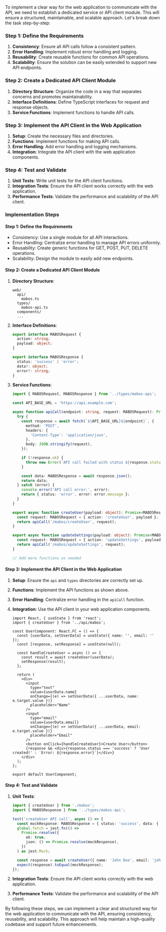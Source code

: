 
To implement a clear way for the web application to communicate with the API, we need to establish a dedicated service or API client module. This will ensure a structured, maintainable, and scalable approach. Let's break down the task step-by-step:

### Step 1: Define the Requirements
1. **Consistency**: Ensure all API calls follow a consistent pattern.
2. **Error Handling**: Implement robust error handling and logging.
3. **Reusability**: Create reusable functions for common API operations.
4. **Scalability**: Ensure the solution can be easily extended to support new API endpoints.

### Step 2: Create a Dedicated API Client Module
1. **Directory Structure**: Organize the code in a way that separates concerns and promotes maintainability.
2. **Interface Definitions**: Define TypeScript interfaces for request and response objects.
3. **Service Functions**: Implement functions to handle API calls.

### Step 3: Implement the API Client in the Web Application
1. **Setup**: Create the necessary files and directories.
2. **Functions**: Implement functions for making API calls.
3. **Error Handling**: Add error handling and logging mechanisms.
4. **Integration**: Integrate the API client with the web application components.

### Step 4: Test and Validate
1. **Unit Tests**: Write unit tests for the API client functions.
2. **Integration Tests**: Ensure the API client works correctly with the web application.
3. **Performance Tests**: Validate the performance and scalability of the API client.

### Implementation Steps

#### Step 1: Define the Requirements
- Consistency: Use a single module for all API interactions.
- Error Handling: Centralize error handling to manage API errors uniformly.
- Reusability: Create generic functions for GET, POST, PUT, DELETE operations.
- Scalability: Design the module to easily add new endpoints.

#### Step 2: Create a Dedicated API Client Module

1. **Directory Structure**:
   ```
   web/
     api/
       mabos.ts
     types/
       mabos-api.ts
     components/
     ...
   ```

2. **Interface Definitions**:
   ```typescript:web/types/mabos-api.ts
   export interface MABOSRequest {
     action: string;
     payload: object;
   }

   export interface MABOSResponse {
     status: 'success' | 'error';
     data?: object;
     error?: string;
   }
   ```

3. **Service Functions**:
   ```typescript:web/api/mabos.ts
   import { MABOSRequest, MABOSResponse } from '../types/mabos-api';

   const API_BASE_URL = 'https://api.example.com';

   async function apiCall(endpoint: string, request: MABOSRequest): Promise<MABOSResponse> {
     try {
       const response = await fetch(`${API_BASE_URL}${endpoint}`, {
         method: 'POST',
         headers: {
           'Content-Type': 'application/json',
         },
         body: JSON.stringify(request),
       });

       if (!response.ok) {
         throw new Error(`API call failed with status ${response.status}`);
       }

       const data: MABOSResponse = await response.json();
       return data;
     } catch (error) {
       console.error('API call error:', error);
       return { status: 'error', error: error.message };
     }
   }

   export async function createUser(payload: object): Promise<MABOSResponse> {
     const request: MABOSRequest = { action: 'createUser', payload };
     return apiCall('/mabos/createUser', request);
   }

   export async function updateSettings(payload: object): Promise<MABOSResponse> {
     const request: MABOSRequest = { action: 'updateSettings', payload };
     return apiCall('/mabos/updateSettings', request);
   }

   // Add more functions as needed
   ```

#### Step 3: Implement the API Client in the Web Application

1. **Setup**: Ensure the `api` and `types` directories are correctly set up.
2. **Functions**: Implement the API functions as shown above.
3. **Error Handling**: Centralize error handling in the `apiCall` function.
4. **Integration**: Use the API client in your web application components.

   ```typescript:web/components/UserComponent.tsx
   import React, { useState } from 'react';
   import { createUser } from '../api/mabos';

   const UserComponent: React.FC = () => {
     const [userData, setUserData] = useState({ name: '', email: '' });
     const [response, setResponse] = useState(null);

     const handleCreateUser = async () => {
       const result = await createUser(userData);
       setResponse(result);
     };

     return (
       <div>
         <input
           type="text"
           value={userData.name}
           onChange={(e) => setUserData({ ...userData, name: e.target.value })}
           placeholder="Name"
         />
         <input
           type="email"
           value={userData.email}
           onChange={(e) => setUserData({ ...userData, email: e.target.value })}
           placeholder="Email"
         />
         <button onClick={handleCreateUser}>Create User</button>
         {response && <div>{response.status === 'success' ? 'User created!' : `Error: ${response.error}`}</div>}
       </div>
     );
   };

   export default UserComponent;
   ```

#### Step 4: Test and Validate

1. **Unit Tests**:
   ```typescript:web/api/mabos.test.ts
   import { createUser } from './mabos';
   import { MABOSResponse } from '../types/mabos-api';

   test('createUser API call', async () => {
     const mockResponse: MABOSResponse = { status: 'success', data: { userId: '123' } };
     global.fetch = jest.fn(() =>
       Promise.resolve({
         ok: true,
         json: () => Promise.resolve(mockResponse),
       })
     ) as jest.Mock;

     const response = await createUser({ name: 'John Doe', email: 'john@example.com' });
     expect(response).toEqual(mockResponse);
   });
   ```

2. **Integration Tests**: Ensure the API client works correctly with the web application.
3. **Performance Tests**: Validate the performance and scalability of the API client.

By following these steps, we can implement a clear and structured way for the web application to communicate with the API, ensuring consistency, reusability, and scalability. This approach will help maintain a high-quality codebase and support future enhancements.